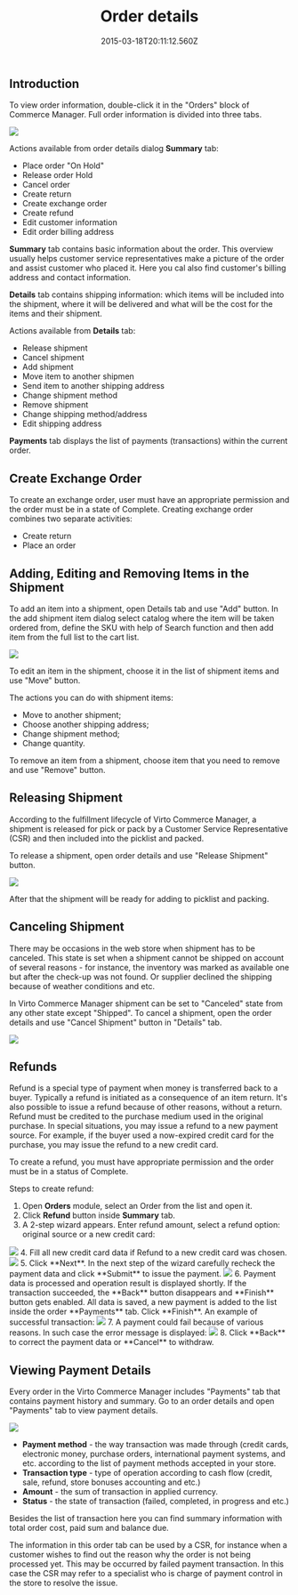 ﻿---
title: Order details
description: Order details
layout: docs
date: 2015-03-18T20:11:12.560Z
priority: 2
---
## Introduction

To view order information, double-click it in the "Orders" block of Commerce Manager. Full order information is divided into three tabs.

<img src="../../../assets/images/docs/order-details.PNG" />

Actions available from order details dialog **Summary** tab:

* Place order "On Hold"
* Release order Hold
* Cancel order
* Create return
* Create exchange order
* Create refund
* Edit customer information
* Edit order billing address

**Summary** tab contains basic information about the order. This overview usually helps customer service representatives make a picture of the order and assist customer who placed it. Here you cal also find customer's billing address and contact information.

**Details** tab contains shipping information: which items will be included into the shipment, where it will be delivered and what will be the cost for the items and their shipment.

Actions available from **Details** tab:

* Release shipment
* Cancel shipment
* Add shipment
* Move item to another shipmen
* Send item to another shipping address
* Change shipment method
* Remove shipment
* Change shipping method/address
* Edit shipping address

**Payments** tab displays the list of payments (transactions) within the current order.

## Create Exchange Order

To create an exchange order, user must have an appropriate permission and the order must be in a state of Complete. Creating exchange order combines two separate activities:

* Create return
* Place an order

## Adding, Editing and Removing Items in the Shipment

To add an item into a shipment, open Details tab and use "Add" button. In the add shipment item dialog select catalog where the item will be taken ordered from, define the SKU with help of Search function and then add item from the full list to the cart list.

<img src="../../../assets/images/docs/add-shipment.PNG" />

To edit an item in the shipment, choose it in the list of shipment items and use "Move" button.
 
The actions you can do with shipment items:
 
* Move to another shipment;
* Choose another shipping address;
* Change shipment method;
* Change quantity.
 
To remove an item from a shipment, choose item that you need to remove and use "Remove" button.

## Releasing Shipment

According to the fulfillment lifecycle of Virto Commerce Manager, a shipment is released for pick or pack by a Customer Service Representative (CSR) and then included into the picklist and packed.

To release a shipment, open order details and use "Release Shipment" button.

<img src="../../../assets/images/docs/release-shipment.PNG" />

After that the shipment will be ready for adding to picklist and packing.

## Canceling Shipment

There may be occasions in the web store when shipment has to be canceled. This state is set when a shipment cannot be shipped on account of several reasons - for instance, the inventory was marked as available one but after the check-up was not found. Or supplier declined the shipping because of weather conditions and etc.

In Virto Commerce Manager shipment can be set to "Canceled" state from any other state except "Shipped". To cancel a shipment, open the order details and use "Cancel Shipment" button in "Details" tab.

<img src="../../../assets/images/docs/cancel-shipment.PNG" />

## Refunds

Refund is a special type of payment when money is transferred back to a buyer. Typically a refund is initiated as a consequence of an item return. It's also possible to issue a refund because of other reasons, without a return. Refund must be credited to the purchase medium used in the original purchase. In special situations, you may issue a refund to a new payment source. For example, if the buyer used a now-expired credit card for the purchase, you may issue the refund to a new credit card.
 
To create a refund, you must have appropriate permission and the order must be in a status of Complete.
 
Steps to create refund:

1. Open **Orders** module, select an Order from the list and open it.
2. Click **Refund** button inside **Summary** tab. 
3. A 2-step wizard appears. Enter refund amount, select a refund option: original source or a new credit card:
  <img src="../../../assets/images/docs/Capture.PNG" />
4. Fill all new credit card data if Refund to a new credit card was chosen.
  <img src="../../../assets/images/docs/Capture3.PNG" />
5. Click **Next**. In the next step of the wizard carefully recheck the payment data and click **Submit** to issue the payment.
  <img src="../../../assets/images/docs/Capture2.PNG" />
6. Payment data is processed and operation result is displayed shortly. If the transaction succeeded, the **Back** button disappears and **Finish** button gets enabled. All data is saved, a new payment is added to the list inside the order **Payments** tab. Click **Finish**. An example of successful transaction:
  <img src="../../../assets/images/docs/Capture4.PNG" />
7. A payment could fail because of various reasons. In such case the error message is displayed:
  <img src="../../../assets/images/docs/Capture5.PNG" />
8. Click **Back** to correct the payment data or **Cancel** to withdraw.

## Viewing Payment Details

Every order in the Virto Commerce Manager includes "Payments" tab that contains payment history and summary. Go to an order details and open "Payments" tab to view payment details.

<img src="../../../assets/images/docs/payment-details.PNG" />

* **Payment method** - the way transaction was made through (credit cards, electronic money, purchase orders, international payment systems, and etc. according to the list of payment methods accepted in your store.
* **Transaction type** - type of operation according to cash flow (credit, sale, refund, store bonuses accounting and etc.)
* **Amount** - the sum of transaction in applied currency.
* **Status** - the state of transaction (failed, completed, in progress and etc.)

Besides the list of transaction here you can find summary information with total order cost, paid sum and balance due.

The information in this order tab can be used by a CSR, for instance when a customer wishes to find out the reason why the order is not being processed yet. This may be occurred by failed payment transaction. In this case the CSR may refer to a specialist who is charge of payment control in the store to resolve the issue.
